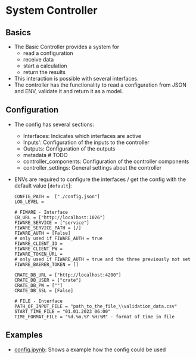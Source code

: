 # System Controller

## Basics
- The Basic Controller provides a system for 
    - read a configuration
    - receive data
    - start a calculation
    - return the results
- This interaction is possible with several interfaces.
- The controller has the functionality to read a configuration from JSON and ENV, validate it and return it as a model.

## Configuration
- The config has several sections:
    - Interfaces: Indicates which interfaces are active
    - Inputs': Configuration of the inputs to the controller
    - Outputs: Configuration of the outputs
    - metadata # TODO
    - controller_components: Configuration of the controller components
    - controller_settings: General settings about the controller 

- ENVs are required to configure the interfaces / get the config with the default value [`default`]:
    ```
    CONFIG_PATH =  ["./config.json"]
    LOG_LEVEL = 

    # FIWARE - Interface
    CB_URL = ["http://localhost:1026"]
    FIWARE_SERVICE = ["service"]
    FIWARE_SERVICE_PATH = [/]
    FIWARE_AUTH = [False]
    # only used if FIWARE_AUTH = true    
    FIWARE_CLIENT_ID = 
    FIWARE_CLIENT_PW = 
    FIWARE_TOKEN_URL = 
    # only used if FIWARE_AUTH = true and the three previously not set
    FIWARE_BAERER_TOKEN = []

    CRATE_DB_URL = ["http://localhost:4200"]
    CRATE_DB_USER = ["crate"]
    CRATE_DB_PW = [""]
    CRATE_DB_SSL = [False]

    # FILE - Interface
    PATH_OF_INPUT_FILE = "path_to_the_file_\\validation_data.csv"
    START_TIME_FILE = "01.01.2023 06:00"
    TIME_FORMAT_FILE = "%d.%m.%Y %H:%M" - format of time in file
    ```
 
## Examples
- [config.ipynb](./examples/config.ipynb): Shows a example how the config could be used
